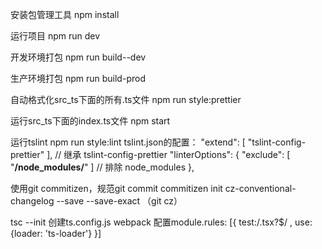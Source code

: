 安装包管理工具
npm install

运行项目
npm run dev

开发环境打包
npm run build--dev

生产环境打包
npm run build-prod

自动格式化src_ts下面的所有.ts文件
npm run style:prettier

运行src_ts下面的index.ts文件
npm start

运行tslint
npm run style:lint
tslint.json的配置：
"extend": [ "tslint-config-prettier" ], // 继承 tslint-config-prettier
"linterOptions": {
        "exclude": [ "**/node_modules/**" ]  // 排除 node_modules
    },

使用git commitizen，规范git commit
commitizen init cz-conventional-changelog --save --save-exact （git cz）


tsc --init 创建ts.config.js
webpack 配置module.rules: [{ test:/\.tsx?$/ , use: {loader: 'ts-loader'} }]

